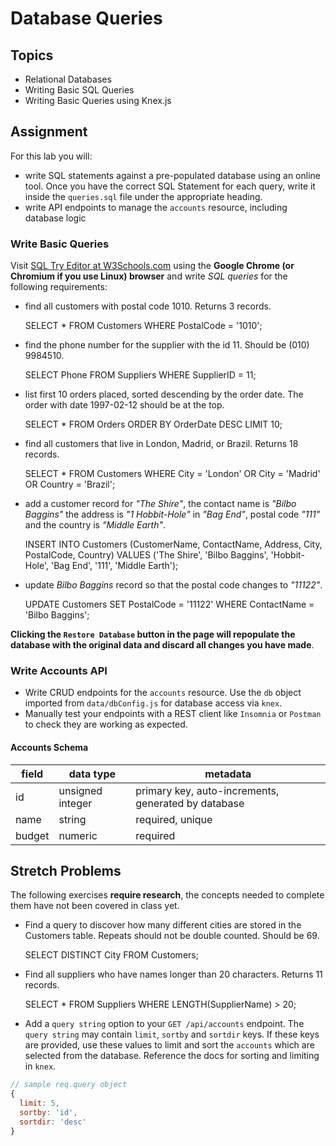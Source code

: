 # Database Queries

## Topics

- Relational Databases
- Writing Basic SQL Queries
- Writing Basic Queries using Knex.js

## Assignment

For this lab you will:

- write SQL statements against a pre-populated database using an online tool. Once you have the correct SQL Statement for each query, write it inside the `queries.sql` file under the appropriate heading.
- write API endpoints to manage the `accounts` resource, including database logic

### Write Basic Queries

Visit [SQL Try Editor at W3Schools.com](https://www.w3schools.com/Sql/tryit.asp?filename=trysql_select_top) using the **Google Chrome (or Chromium if you use Linux) browser** and write _SQL queries_ for the following requirements:

- find all customers with postal code 1010. Returns 3 records.

  SELECT \* FROM Customers WHERE PostalCode = '1010';

- find the phone number for the supplier with the id 11. Should be (010) 9984510.

  SELECT Phone FROM Suppliers WHERE SupplierID = 11;

- list first 10 orders placed, sorted descending by the order date. The order with date 1997-02-12 should be at the top.

  SELECT \* FROM Orders ORDER BY OrderDate DESC LIMIT 10;

- find all customers that live in London, Madrid, or Brazil. Returns 18 records.

  SELECT \* FROM Customers WHERE City = 'London' OR City = 'Madrid' OR Country = 'Brazil';

- add a customer record for _"The Shire"_, the contact name is _"Bilbo Baggins"_ the address is _"1 Hobbit-Hole"_ in
  _"Bag End"_, postal code _"111"_ and the country is _"Middle Earth"_.

  INSERT INTO Customers (CustomerName, ContactName, Address, City, PostalCode, Country)
  VALUES ('The Shire', 'Bilbo Baggins', 'Hobbit-Hole', 'Bag End', '111', 'Middle Earth');

- update _Bilbo Baggins_ record so that the postal code changes to _"11122"_.

  UPDATE Customers
  SET PostalCode = '11122'
  WHERE ContactName = 'Bilbo Baggins';

**Clicking the `Restore Database` button in the page will repopulate the database with the original data and discard all changes you have made**.

### Write Accounts API

- Write CRUD endpoints for the `accounts` resource. Use the `db` object imported from `data/dbConfig.js` for database access via `knex`.
- Manually test your endpoints with a REST client like `Insomnia` or `Postman` to check they are working as expected.

#### Accounts Schema

| field  | data type        | metadata                                            |
| ------ | ---------------- | --------------------------------------------------- |
| id     | unsigned integer | primary key, auto-increments, generated by database |
| name   | string           | required, unique                                    |
| budget | numeric          | required                                            |

## Stretch Problems

The following exercises **require research**, the concepts needed to complete them have not been covered in class yet.

- Find a query to discover how many different cities are stored in the Customers table. Repeats should not be double counted. Should be 69.

  SELECT DISTINCT City FROM Customers;

- Find all suppliers who have names longer than 20 characters. Returns 11 records.

  SELECT * FROM Suppliers WHERE LENGTH(SupplierName) > 20;

- Add a `query string` option to your `GET /api/accounts` endpoint. The `query string` may contain `limit`, `sortby` and `sortdir` keys. If these keys are provided, use these values to limit and sort the `accounts` which are selected from the database. Reference the docs for sorting and limiting in `knex`.

```js
// sample req.query object
{
  limit: 5,
  sortby: 'id',
  sortdir: 'desc'
}
```
